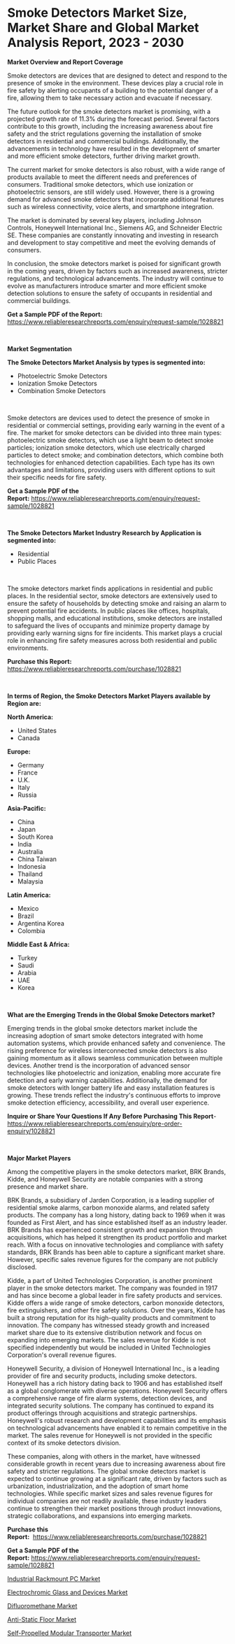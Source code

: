 <p><h1>Smoke Detectors Market Size, Market Share and Global Market Analysis Report, 2023 - 2030</h1></p><p><strong>Market Overview and Report Coverage</strong></p>
<p><p>Smoke detectors are devices that are designed to detect and respond to the presence of smoke in the environment. These devices play a crucial role in fire safety by alerting occupants of a building to the potential danger of a fire, allowing them to take necessary action and evacuate if necessary.</p><p>The future outlook for the smoke detectors market is promising, with a projected growth rate of 11.3% during the forecast period. Several factors contribute to this growth, including the increasing awareness about fire safety and the strict regulations governing the installation of smoke detectors in residential and commercial buildings. Additionally, the advancements in technology have resulted in the development of smarter and more efficient smoke detectors, further driving market growth.</p><p>The current market for smoke detectors is also robust, with a wide range of products available to meet the different needs and preferences of consumers. Traditional smoke detectors, which use ionization or photoelectric sensors, are still widely used. However, there is a growing demand for advanced smoke detectors that incorporate additional features such as wireless connectivity, voice alerts, and smartphone integration.</p><p>The market is dominated by several key players, including Johnson Controls, Honeywell International Inc., Siemens AG, and Schneider Electric SE. These companies are constantly innovating and investing in research and development to stay competitive and meet the evolving demands of consumers.</p><p>In conclusion, the smoke detectors market is poised for significant growth in the coming years, driven by factors such as increased awareness, stricter regulations, and technological advancements. The industry will continue to evolve as manufacturers introduce smarter and more efficient smoke detection solutions to ensure the safety of occupants in residential and commercial buildings.</p></p>
<p><strong>Get a Sample PDF of the Report:</strong> <a href="https://www.reliableresearchreports.com/enquiry/request-sample/1028821">https://www.reliableresearchreports.com/enquiry/request-sample/1028821</a></p>
<p>&nbsp;</p>
<p><strong>Market Segmentation</strong></p>
<p><strong>The Smoke Detectors Market Analysis by types is segmented into:</strong></p>
<p><ul><li>Photoelectric Smoke Detectors</li><li>Ionization Smoke Detectors</li><li>Combination Smoke Detectors</li></ul></p>
<p>&nbsp;</p>
<p><p>Smoke detectors are devices used to detect the presence of smoke in residential or commercial settings, providing early warning in the event of a fire. The market for smoke detectors can be divided into three main types: photoelectric smoke detectors, which use a light beam to detect smoke particles; ionization smoke detectors, which use electrically charged particles to detect smoke; and combination detectors, which combine both technologies for enhanced detection capabilities. Each type has its own advantages and limitations, providing users with different options to suit their specific needs for fire safety.</p></p>
<p><strong>Get a Sample PDF of the Report:</strong>&nbsp;<a href="https://www.reliableresearchreports.com/enquiry/request-sample/1028821">https://www.reliableresearchreports.com/enquiry/request-sample/1028821</a></p>
<p>&nbsp;</p>
<p><strong>The Smoke Detectors Market Industry Research by Application is segmented into:</strong></p>
<p><ul><li>Residential</li><li>Public Places</li></ul></p>
<p>&nbsp;</p>
<p><p>The smoke detectors market finds applications in residential and public places. In the residential sector, smoke detectors are extensively used to ensure the safety of households by detecting smoke and raising an alarm to prevent potential fire accidents. In public places like offices, hospitals, shopping malls, and educational institutions, smoke detectors are installed to safeguard the lives of occupants and minimize property damage by providing early warning signs for fire incidents. This market plays a crucial role in enhancing fire safety measures across both residential and public environments.</p></p>
<p><strong>Purchase this Report:</strong>&nbsp; <a href="https://www.reliableresearchreports.com/purchase/1028821">https://www.reliableresearchreports.com/purchase/1028821</a></p>
<p>&nbsp;</p>
<p><strong>In terms of Region, the Smoke Detectors Market Players available by Region are:</strong></p>
<p>
    <p> <strong> North America: </strong>
        <ul>
            <li>United States</li>
            <li>Canada</li>
        </ul>
        </p> 
    <p> <strong> Europe: </strong>
        <ul>
            <li>Germany</li>
            <li>France</li>
            <li>U.K.</li>
            <li>Italy</li>
            <li>Russia</li>
        </ul>
        </p> 
    <p> <strong> Asia-Pacific: </strong>
        <ul>
            <li>China</li>
            <li>Japan</li>
            <li>South Korea</li>
            <li>India</li>
            <li>Australia</li>
            <li>China Taiwan</li>
            <li>Indonesia</li>
            <li>Thailand</li>
            <li>Malaysia</li>
        </ul>
        </p> 
    <p> <strong> Latin America: </strong>
        <ul>
            <li>Mexico</li>
            <li>Brazil</li>
            <li>Argentina Korea</li>
            <li>Colombia</li>
        </ul>
        </p> 
    <p> <strong> Middle East & Africa: </strong>
        <ul>
            <li>Turkey</li>
            <li>Saudi</li>
            <li>Arabia</li>
            <li>UAE</li>
            <li>Korea</li>
        </ul>
    </p>
    </p>
<p>&nbsp;</p>
<p><strong>What are the Emerging Trends in the Global Smoke Detectors market?</strong></p>
<p><p>Emerging trends in the global smoke detectors market include the increasing adoption of smart smoke detectors integrated with home automation systems, which provide enhanced safety and convenience. The rising preference for wireless interconnected smoke detectors is also gaining momentum as it allows seamless communication between multiple devices. Another trend is the incorporation of advanced sensor technologies like photoelectric and ionization, enabling more accurate fire detection and early warning capabilities. Additionally, the demand for smoke detectors with longer battery life and easy installation features is growing. These trends reflect the industry's continuous efforts to improve smoke detection efficiency, accessibility, and overall user experience.</p></p>
<p><strong>Inquire or Share Your Questions If Any Before Purchasing This Report</strong>- <a href="https://www.reliableresearchreports.com/enquiry/pre-order-enquiry/1028821">https://www.reliableresearchreports.com/enquiry/pre-order-enquiry/1028821</a></p>
<p>&nbsp;</p>
<p><strong>Major Market Players</strong></p>
<p><p>Among the competitive players in the smoke detectors market, BRK Brands, Kidde, and Honeywell Security are notable companies with a strong presence and market share.</p><p>BRK Brands, a subsidiary of Jarden Corporation, is a leading supplier of residential smoke alarms, carbon monoxide alarms, and related safety products. The company has a long history, dating back to 1969 when it was founded as First Alert, and has since established itself as an industry leader. BRK Brands has experienced consistent growth and expansion through acquisitions, which has helped it strengthen its product portfolio and market reach. With a focus on innovative technologies and compliance with safety standards, BRK Brands has been able to capture a significant market share. However, specific sales revenue figures for the company are not publicly disclosed.</p><p>Kidde, a part of United Technologies Corporation, is another prominent player in the smoke detectors market. The company was founded in 1917 and has since become a global leader in fire safety products and services. Kidde offers a wide range of smoke detectors, carbon monoxide detectors, fire extinguishers, and other fire safety solutions. Over the years, Kidde has built a strong reputation for its high-quality products and commitment to innovation. The company has witnessed steady growth and increased market share due to its extensive distribution network and focus on expanding into emerging markets. The sales revenue for Kidde is not specified independently but would be included in United Technologies Corporation's overall revenue figures.</p><p>Honeywell Security, a division of Honeywell International Inc., is a leading provider of fire and security products, including smoke detectors. Honeywell has a rich history dating back to 1906 and has established itself as a global conglomerate with diverse operations. Honeywell Security offers a comprehensive range of fire alarm systems, detection devices, and integrated security solutions. The company has continued to expand its product offerings through acquisitions and strategic partnerships. Honeywell's robust research and development capabilities and its emphasis on technological advancements have enabled it to remain competitive in the market. The sales revenue for Honeywell is not provided in the specific context of its smoke detectors division.</p><p>These companies, along with others in the market, have witnessed considerable growth in recent years due to increasing awareness about fire safety and stricter regulations. The global smoke detectors market is expected to continue growing at a significant rate, driven by factors such as urbanization, industrialization, and the adoption of smart home technologies. While specific market sizes and sales revenue figures for individual companies are not readily available, these industry leaders continue to strengthen their market positions through product innovations, strategic collaborations, and expansions into emerging markets.</p></p>
<p><strong>Purchase this Report:</strong>&nbsp;&nbsp;<a href="https://www.reliableresearchreports.com/purchase/1028821">https://www.reliableresearchreports.com/purchase/1028821</a></p>
<p></p>
<p><strong>Get a Sample PDF of the Report:</strong>&nbsp;<a href="https://www.reliableresearchreports.com/enquiry/request-sample/1028821">https://www.reliableresearchreports.com/enquiry/request-sample/1028821</a></p>
<p><p><a href="https://www.reportprime.com/industrial-rackmount-pc-r2583">Industrial Rackmount PC Market</a></p><p><a href="https://issuu.com/reportprime-2/docs/electrochromic-glass-and-devices-market-size-2030.?fr=xKAE9_zU1NQ">Electrochromic Glass and Devices Market</a></p><p><a href="https://www.linkedin.com/pulse/difluoromethane-market-size-growth-forecast-from-2023-4knbc/">Difluoromethane Market</a></p><p><a href="https://medium.com/@maryg156987/anti-static-floor-market-size-growth-forecast-2023-2030-75257d1aee28">Anti-Static Floor Market</a></p><p><a href="https://issuu.com/reportprime-2/docs/self-propelled-modular-transporter-market-size-203?fr=xKAE9_zU1NQ">Self-Propelled Modular Transporter Market</a></p></p>